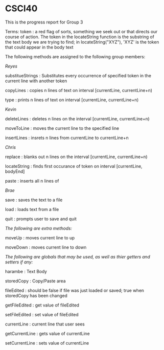 # CSCI40
This is the progress report for Group 3

Terms:
token : a red flag of sorts, something we seek out or that directs our course of action. The token in the locateString function is the substring of the text body we are trying to find; in locateString("XYZ"), 'XYZ' is the token that could appear in the body text

The following methods are assigned to the following group members:

*Reyes*

substitueStrings : Substitutes every occurrence of specified token in the current line with another token

copyLines : copies n lines of text on interval [currentLine, currentLine+n)

type : prints n lines of text on interval [currentLine, currentLine+n)

*Kevin*

deleteLines : deletes n lines on the interval [currentLine, currentLine+n)

moveToLine : moves the current line to the specified line

insertLines : insrets n lines from currentLine to currentLine+n

*Chris*

replace : blanks out n lines on the interval [currentLine, currentLine+n)

locateString : finds first occurance of token on interval [currentLine, bodyEnd]

paste : inserts all n lines of 

*Brae*

save : saves the text to a file

load : loads text from a file

quit : prompts user to save and quit

*The following are extra methods:*

moveUp : moves current line to up

moveDown : moves current line to down

*The following are globals that may be used, as well as thier getters and setters if any:*

harambe : Text Body

storedCopy : Copy/Paste area

fileEdited : should be false if file was just loaded or saved; true when storedCopy has been changed

getFileEdited : get value of fileEdited

setFileEdited : set value of fileEdited

currentLine : current line that user sees

getCurrentLine : gets value of currentLine

setCurrentLine : sets value of currentLine
